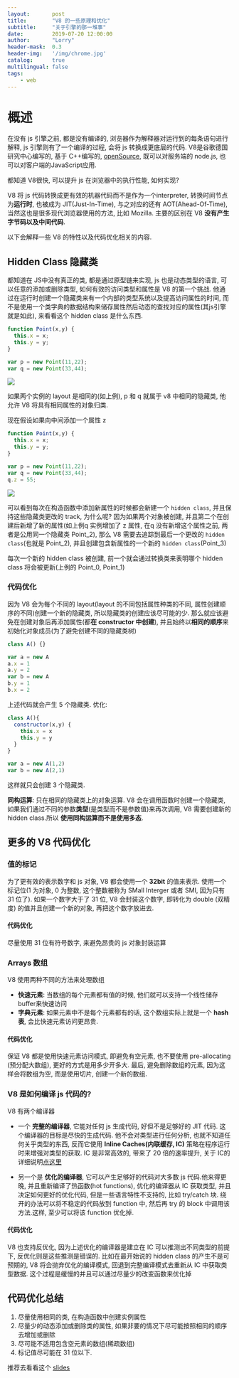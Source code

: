 ```yaml
---
layout:       post
title:        "V8 的一些原理和优化"
subtitle:     "关于引擎的那一堆事"
date:         2019-07-20 12:00:00
author:       "Lorry"
header-mask:  0.3
header-img:   '/img/chrome.jpg'
catalog:      true
multilingual: false
tags:
    - web
---
```


# 概述

在没有 js 引擎之前, 都是没有编译的, 浏览器作为解释器对运行到的每条语句进行解释, js 引擎则有了一个编译的过程, 会将 js 转换成更底层的代码. V8是谷歌德国研究中心编写的, 基于 C++编写的, [openSource](https://code.google.com/p/v8/wiki/Source), 既可以对服务端的 node.js, 也可以对客户端的JavaScript应用.

都知道 V8很快, 可以提升 js 在浏览器中的执行性能, 如何实现?

V8 将 js 代码转换成更有效的机器代码而不是作为一个interpreter, 转换时间节点为**运行时**, 也被成为 JIT(Just-In-Time), 与之对应的还有 AOT(Ahead-Of-Time), 当然这也是很多现代浏览器使用的方法, 比如 Mozilla. 主要的区别在 V8 **没有产生字节码以及中间代码**.

以下会解释一些 V8 的特性以及代码优化相关的内容.

## Hidden Class 隐藏类

都知道在 JS中没有真正的类, 都是通过原型链来实现, js 也是动态类型的语言, 可以任意的添加或删除类型, 如何有效的访问类型和属性是 V8 的第一个挑战. 他通过在运行时创建一个隐藏类来有一个内部的类型系统以及提高访问属性的时间, 而不是使用一个类字典的数据结构来储存属性然后动态的查找对应的属性(其js引擎就是如此), 来看看这个 hidden class 是什么东西.

```js
function Point(x,y) {
  this.x = x;
  this.y = y;
}

var p = new Point(11,22);
var q = new Point(33,44);
```
![](/img/v8/hiddenClass.jpg)

如果两个实例的 layout 是相同的(如上例), p 和 q 就属于 v8 中相同的隐藏类, 他允许 V8 将具有相同属性的对象归类.

现在假设如果向中间添加一个属性 z
```js
function Point(x,y) {
  this.x = x;
  this.y = y;
}

var p = new Point(11,22);
var q = new Point(33,44);
q.z = 55;
```
![](/img/v8/hiddenClassZ.jpg)

可以看到每次在构造函数中添加新属性的时候都会新建一个 `hidden class`, 并且保持这些隐藏类更改的 track, 为什么呢? 因为如果两个对象被创建, 并且第二个在创建后新增了新的属性(如上例q 实例增加了 z 属性, 在q 没有新增这个属性之前, 两者是公用同一个隐藏类 Point_2), 那么 V8 需要去追踪到最后一个更改的 `hidden class`(也就是 Point_2), 并且创建包含新属性的一个新的 `hidden class`(Point_3)

每次一个新的 hidden class 被创建, 前一个就会通过转换类来表明哪个 hidden class 将会被更新(上例的 Point_0, Point_1)

### 代码优化

因为 V8 会为每个不同的 layout(layout 的不同包括属性种类的不同, 属性创建顺序的不同)创建一个新的隐藏类, 所以隐藏类的创建应该尽可能的少. 那么就应该避免在创建对象后再添加属性(都**在 constructor 中创建**), 并且始终以**相同的顺序**来初始化对象成员(为了避免创建不同的隐藏类树)

```js
class A() {}

var a = new A
a.x = 1
a.y = 2
var b = new A
b.y = 1
b.x = 2
```

上述代码就会产生 5 个隐藏类.
优化:

```js
class A(){
  constructor(x,y) {
    this.x = x
    this.y = y
  }
}

var a = new A(1,2)
var b = new A(2,1)
```
这样就只会创建 3 个隐藏类.

**同构运算**: 只在相同的隐藏类上的对象运算. V8 会在调用函数时创建一个隐藏类, 如果我们通过不同的参数**类型**(是类型而不是参数值)来再次调用, V8 需要创建新的hidden class.所以 **使用同构运算而不是使用多态**.

## 更多的 V8 代码优化

### 值的标记

为了更有效的表示数字和 js 对象, V8 都会使用一个 **32bit** 的值来表示. 使用一个标记位(1 为对象, 0 为整数, 这个整数被称为 SMall Interger 或者 SMI, 因为只有 31 位了). 如果一个数字大于了 31 位, V8 会封装这个数字, 即转化为 double (双精度) 的值并且创建一个新的对象, 再把这个数字放进去.

#### 代码优化

尽量使用 31 位有符号数字, 来避免昂贵的 js 对象封装运算

### Arrays 数组

V8 使用两种不同的方法来处理数组

- **快速元素**: 当数组的每个元素都有值的时候, 他们就可以支持一个线性储存buffer来快速访问
- **字典元素**: 如果元素中不是每个元素都有的话, 这个数组实际上就是一个 **hash 表**, 会比快速元素访问更昂贵.


#### 代码优化

保证 V8 都是使用快速元素访问模式, 即避免有空元素, 也不要使用 pre-allocating (预分配大数组), 更好的方式是用多少开多大. 最后, 避免删除数组的元素, 因为这样会将数组为空, 而是使用切片, 创建一个新的数组.

### V8 是如何编译 js 代码的?

V8 有两个编译器

- 一个 **完整的编译器**, 它能对任何 js 生成代码, 好但不是足够好的 JIT 代码. 这个编译器的目标是尽快的生成代码. 他不会对类型进行任何分析, 也就不知道任何关乎类型的东西, 反而它使用 **Inline Caches(内联缓存, IC)** 策略在程序运行时来增强对类型的获取. IC 是非常高效的, 带来了 20 倍的速率提升, 关于 IC的详细说明[点这里](https://github.com/sq/JSIL/wiki/Optimizing-dynamic-JavaScript-with-inline-caches)

- 另一个是 **优化的编译器**, 它可以产生足够好的代码对大多数 js 代码.他来得更晚, 并且重新编译了热函数(hot functions), 优化的编译器从 IC 获取类型, 并且决定如何更好的优化代码, 但是一些语言特性不支持的, 比如 try/catch 块. 绕开的办法可以将不稳定的代码放到 function 中, 然后再 try 的 block 中调用该方法.这样, 至少可以将该 function 优化掉.

#### 代码优化

V8 也支持反优化, 因为上述优化的编译器是建立在 IC 可以推测出不同类型的前提下, 反优化则是这些推测是错误的. 比如在最开始说的 hidden class 的产生不是可预期的, V8 将会抛弃优化的编译模式, 回退到完整编译模式去重新从 IC 中获取类型数据. 这个过程是缓慢的并且可以通过尽量少的改变函数来优化掉


## 代码优化总结

1. 尽量使用相同的类, 在构造函数中创建实例属性
2. 尽量少的动态添加或删除类的属性, 如果非要的情况下尽可能按照相同的顺序去增加或删除
3. 尽可能不适用包含空元素的数组(稀疏数组)
4. 标记值尽可能在 31 位以下.

推荐去看看这个 [slides](http://v8-io12.appspot.com/#30)
